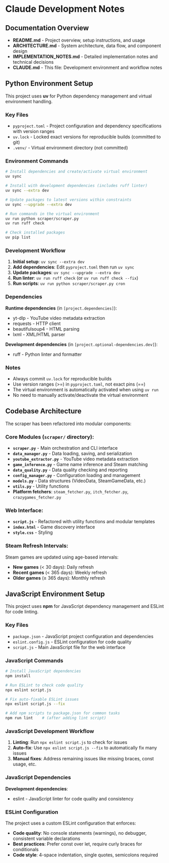 # Claude Development Notes

## Documentation Overview

- **README.md** - Project overview, setup instructions, and usage
- **ARCHITECTURE.md** - System architecture, data flow, and component design  
- **IMPLEMENTATION_NOTES.md** - Detailed implementation notes and technical decisions
- **CLAUDE.md** - This file: Development environment and workflow notes

## Python Environment Setup

This project uses **uv** for Python dependency management and virtual environment handling.

### Key Files
- `pyproject.toml` - Project configuration and dependency specifications with version ranges
- `uv.lock` - Locked exact versions for reproducible builds (committed to git)
- `.venv/` - Virtual environment directory (not committed)

### Environment Commands

```bash
# Install dependencies and create/activate virtual environment
uv sync

# Install with development dependencies (includes ruff linter)
uv sync --extra dev

# Update packages to latest versions within constraints
uv sync --upgrade --extra dev

# Run commands in the virtual environment
uv run python scraper/scraper.py
uv run ruff check

# Check installed packages
uv pip list
```

### Development Workflow

1. **Initial setup**: `uv sync --extra dev`
2. **Add dependencies**: Edit `pyproject.toml` then run `uv sync`
3. **Update packages**: `uv sync --upgrade --extra dev`
4. **Run linter**: `uv run ruff check` (or `uv run ruff check --fix`)
5. **Run scripts**: `uv run python scraper/scraper.py cron`

### Dependencies

**Runtime dependencies** (in `[project.dependencies]`):
- yt-dlp - YouTube video metadata extraction
- requests - HTTP client
- beautifulsoup4 - HTML parsing
- lxml - XML/HTML parser

**Development dependencies** (in `[project.optional-dependencies.dev]`):
- ruff - Python linter and formatter

### Notes
- Always commit `uv.lock` for reproducible builds
- Use version ranges (>=) in `pyproject.toml`, not exact pins (==)
- The virtual environment is automatically activated when using `uv run`
- No need to manually activate/deactivate the virtual environment

## Codebase Architecture

The scraper has been refactored into modular components:

### Core Modules (`scraper/` directory):
- **`scraper.py`** - Main orchestration and CLI interface
- **`data_manager.py`** - Data loading, saving, and serialization
- **`youtube_extractor.py`** - YouTube video metadata extraction
- **`game_inference.py`** - Game name inference and Steam matching
- **`data_quality.py`** - Data quality checking and reporting
- **`config_manager.py`** - Configuration loading and management
- **`models.py`** - Data structures (VideoData, SteamGameData, etc.)
- **`utils.py`** - Utility functions
- **Platform fetchers**: `steam_fetcher.py`, `itch_fetcher.py`, `crazygames_fetcher.py`

### Web Interface:
- **`script.js`** - Refactored with utility functions and modular templates
- **`index.html`** - Game discovery interface
- **`style.css`** - Styling

### Steam Refresh Intervals:
Steam games are updated using age-based intervals:
- **New games** (< 30 days): Daily refresh
- **Recent games** (< 365 days): Weekly refresh  
- **Older games** (≥ 365 days): Monthly refresh

## JavaScript Environment Setup

This project uses **npm** for JavaScript dependency management and ESLint for code linting.

### Key Files
- `package.json` - JavaScript project configuration and dependencies
- `eslint.config.js` - ESLint configuration for code quality
- `script.js` - Main JavaScript file for the web interface

### JavaScript Commands

```bash
# Install JavaScript dependencies
npm install

# Run ESLint to check code quality
npx eslint script.js

# Fix auto-fixable ESLint issues
npx eslint script.js --fix

# Add npm scripts to package.json for common tasks
npm run lint    # (after adding lint script)
```

### JavaScript Development Workflow

1. **Linting**: Run `npx eslint script.js` to check for issues
2. **Auto-fix**: Use `npx eslint script.js --fix` to automatically fix many issues
3. **Manual fixes**: Address remaining issues like missing braces, const usage, etc.

### JavaScript Dependencies

**Development dependencies**:
- eslint - JavaScript linter for code quality and consistency

### ESLint Configuration
The project uses a custom ESLint configuration that enforces:
- **Code quality**: No console statements (warnings), no debugger, consistent variable declarations
- **Best practices**: Prefer const over let, require curly braces for conditionals
- **Code style**: 4-space indentation, single quotes, semicolons required